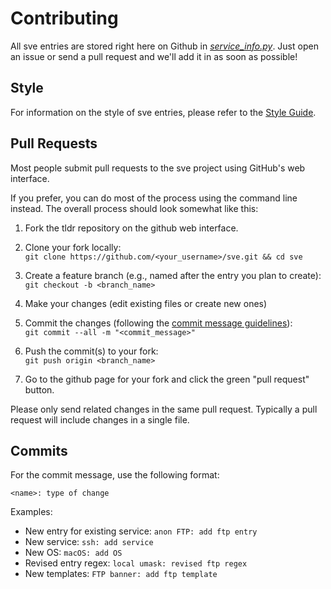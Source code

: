 # Contributing

All sve entries are stored right here on Github in [*service_info.py*](https://github.com/bl0nd/sve/blob/master/sve/service_info.py). Just open an issue or send a pull request and we'll add it in as soon as possible!


## Style
For information on the style of sve entries, please refer to the [Style Guide](https://github.com/bl0nd/sve/blob/master/contributing-guides/style-guide.md).


## Pull Requests
Most people submit pull requests to the sve project using GitHub's web interface.

If you prefer, you can do most of the process using the command line instead.
The overall process should look somewhat like this:

1. Fork the tldr repository on the github web interface.

2. Clone your fork locally:  
  `git clone https://github.com/<your_username>/sve.git && cd sve`

3. Create a feature branch (e.g., named after the entry you plan to create):  
  `git checkout -b <branch_name>`

4. Make your changes (edit existing files or create new ones)

5. Commit the changes (following the [commit message guidelines](#commit-msg)):  
  `git commit --all -m "<commit_message>"`

6. Push the commit(s) to your fork:  
  `git push origin <branch_name>`

7. Go to the github page for your fork and click the green "pull request" button.

Please only send related changes in the same pull request.
Typically a pull request will include changes in a single file.

<a name="commit-msg"></a>
## Commits
For the commit message, use the following format:
```
<name>: type of change
```

Examples:
* New entry for existing service: `anon FTP: add ftp entry`
* New service: `ssh: add service`
* New OS: `macOS: add OS`
* Revised entry regex: `local umask: revised ftp regex`
* New templates: `FTP banner: add ftp template`
